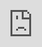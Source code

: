```yaml
---
title: "4.02 Fusion 360 User Parameter Basics"
date: 2020-01-26T23:11:13Z
draft: false
---
```


In Fusion 360 you can create user parameters. These are values that you can use to change your model and update it completely through your design history. When you start a new design there are no user parameters. You can make as many user parameters as you want and also you can use equations to make user parameters.

To create user parameters, go to “Modify” and then select “change parameters”.

By using a user parameter of "ply", you can update your design after measuring the thickness of your material. Use this dimensions in your sketches rather than typing in the thickness of the plywood as a hard coded value. This allows for updating later. You can also make parameters for the width, height, depth, clearance, the size of bolt holes and any other feature that you might want to change or have a relationship to other features.

You can also use a user parameter with an expression or equation such as "width / 2" for the distance of an offset plane from the origin to space out side pieces. Use user parameters for anything that you want to reference multiple times or potentially update later.

Sometimes when user parameters are changed, parts of the model might "break." If this happens, the best thing to do is note which features in the timeline have problems. These will be highlighted red or yellow. Then press "Control Z" or "Command Z" to undo the user parameter change. Then inspect the features that had problems to see what can be changed to make the model more robust. Often there will be a place where a value was hardcoded with a number instead of a user parameter. Once the problems are fixed then you can change the user parameter value to have the model automatically update. This [video](https://www.youtu.be/F3673fmEymo) shows how to fix errors on the design timeline.

<figure>

[![Laser Cut User Parameters](2021-Laser-Cut-User-Parameters.png)](2021-Laser-Cut-User-Parameters.png)

<figcaption>

Example User Parameters in Fusion 360

</figcaption>
</figure>

</div>
<div class="video-grid">

<div class="video-card">

### Set User Parameters Fusion 360

<div class="iframe-16-9-container"><iframe class="youTubeIframe" style="position: absolute; top: 0; bottom: 0; left: 0; width: 100%; height: 100%; border: 0; z-index: 1;" src="https://www.youtube.com/embed/H6W-Og4YyZ8?rel=0" width="560" height="315" frameborder="0" allowfullscreen="allowfullscreen"></iframe></div>

</div>

<div class="video-card">

### Change Plywood Thickness Fusion 360

<div class="iframe-16-9-container"><iframe class="youTubeIframe" style="position: absolute; top: 0; bottom: 0; left: 0; width: 100%; height: 100%; border: 0; z-index: 1;" src="https://www.youtube.com/embed/a7HOiBC_81s?rel=0" width="560" height="315" frameborder="0" allowfullscreen="allowfullscreen"></iframe></div>

</div>
</div>
